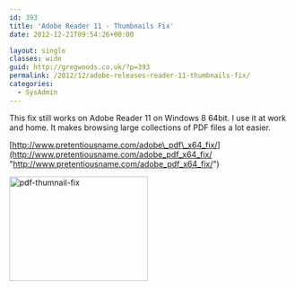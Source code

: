 ```yaml
---
id: 393
title: 'Adobe Reader 11 - Thumbnails Fix'
date: 2012-12-21T09:54:26+00:00

layout: single
classes: wide
guid: http://gregwoods.co.uk/?p=393
permalink: /2012/12/adobe-releases-reader-11-thumbnails-fix/
categories:
  - SysAdmin
---
```

This fix still works on Adobe Reader 11 on Windows 8 64bit. I use it at work and home. It makes browsing large collections of PDF files a lot easier.

[http://www.pretentiousname.com/adobe\_pdf\_x64_fix/](http://www.pretentiousname.com/adobe_pdf_x64_fix/ "http://www.pretentiousname.com/adobe_pdf_x64_fix/")

<img class="alignright size-full wp-image-394" alt="pdf-thumnail-fix" src="http://gregwoods.co.uk/wp-content/uploads/2012/12/pdf-thumnail-fix.png" width="247" height="186" />